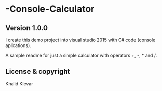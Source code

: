 # -Console-Calculator

## Version 1.0.0

I create this demo project into visual studio 2015 with C# code (console aplications).

A sample readme for just a simple calculator with operators +, -, * and /.

## License & copyright

Khalid Klevar


